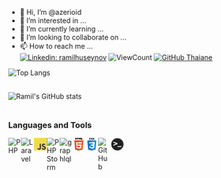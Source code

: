 - 👋 Hi, I’m @azerioid
- 👀 I’m interested in ...
- 🌱 I’m currently learning ...
- 💞️ I’m looking to collaborate on ...
- 📫 How to reach me ...
  <br>
[![Linkedin: ramilhuseynov](https://img.shields.io/badge/-ramilhuseynov-blue?style=flat-square&logo=Linkedin&logoColor=white&link=https://https://www.linkedin.com/in/ramilhuseynov/)](https://www.linkedin.com/in/ramilhuseynov/)    ![ViewCount](https://komarev.com/ghpvc/?username=azerioid&color=1A5625)
[![GitHub Thaiane](https://img.shields.io/github/followers/azerioid?label=follow&style=social)](https://github.com/azerioid)

![Top Langs](https://github-readme-stats.vercel.app/api/top-langs/?username=azerioid&layout=compact&theme=gotham&custom_title=Statistics)<br><br>

![Ramil's GitHub stats](https://github-readme-stats.vercel.app/api?username=azerioid&hide=contribs,prs)
<br><br>

### Languages and Tools

<img align="left" alt="PHP" width="26px" src="https://www.pngfind.com/pngs/m/146-1466902_php-logo-png-transparent-php-logo-png-png.png" />
<img align="left" alt="Laravel" width="26px" src="https://laravel.com/img/logomark.min.svg" />
<img align="left" alt="JavaScript" width="26px" src="https://raw.githubusercontent.com/github/explore/80688e429a7d4ef2fca1e82350fe8e3517d3494d/topics/javascript/javascript.png" />
<img align="left" alt="PHPStorm" width="26px" src="https://resources.jetbrains.com/storage/products/phpstorm/img/meta/phpstorm_logo_300x300.png" />
<img align="left" alt="graphlql" width="26px" src="https://upload.wikimedia.org/wikipedia/commons/thumb/1/17/GraphQL_Logo.svg/2048px-GraphQL_Logo.svg.png" />
<img align="left" alt="HTML5" width="26px" src="https://raw.githubusercontent.com/github/explore/80688e429a7d4ef2fca1e82350fe8e3517d3494d/topics/html/html.png" />
<img align="left" alt="CSS3" width="26px" src="https://raw.githubusercontent.com/github/explore/80688e429a7d4ef2fca1e82350fe8e3517d3494d/topics/css/css.png" />
<img align="left" alt="GitHub" width="26px" src="https://github.githubassets.com/images/modules/logos_page/GitHub-Mark.png" />
<img align="left" alt="Terminal" width="26px" src="https://raw.githubusercontent.com/github/explore/80688e429a7d4ef2fca1e82350fe8e3517d3494d/topics/terminal/terminal.png" />
